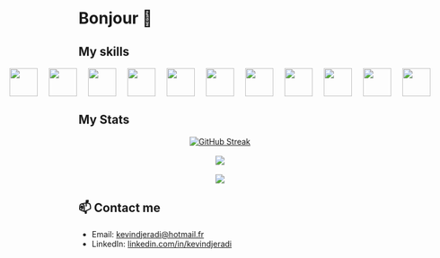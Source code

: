 # Bonjour 👋

## My skills

<div align="center" style="display: flex; justify-content: center; align-items: center; gap: 20px;">
  <a href="https://flutter.dev" style="text-decoration: none; display: inline-block;">
    <img src="https://web-strapi.mrmilu.com/uploads/flutter_logo_470e9f7491.png" height="50" style="display: block;"/>
  </a>
  <a href="https://vuejs.org" style="text-decoration: none; display: inline-block;">
    <img src="https://upload.wikimedia.org/wikipedia/commons/thumb/9/95/Vue.js_Logo_2.svg/2367px-Vue.js_Logo_2.svg.png" height="50" style="display: block;"/>
  </a>
  <a href="https://laravel.com" style="text-decoration: none; display: inline-block;">
    <img src="https://upload.wikimedia.org/wikipedia/commons/thumb/9/9a/Laravel.svg/1200px-Laravel.svg.png" height="50" style="display: block;"/>
  </a>
  <a href="https://kotlinlang.org" style="text-decoration: none; display: inline-block;">
    <img src="https://upload.wikimedia.org/wikipedia/commons/thumb/0/06/Kotlin_Icon.svg/2048px-Kotlin_Icon.svg.png" height="50" style="display: block;"/>
  </a>
  <a href="https://www.php.net" style="text-decoration: none; display: inline-block;">
    <img src="https://upload.wikimedia.org/wikipedia/commons/thumb/2/27/PHP-logo.svg/2560px-PHP-logo.svg.png" height="50" style="display: block;"/>
  </a>
  <a href="https://nodejs.org" style="text-decoration: none; display: inline-block;">
    <img src="https://upload.wikimedia.org/wikipedia/commons/thumb/d/d9/Node.js_logo.svg/langfr-2560px-Node.js_logo.svg.png" height="50" style="display: block;"/>
  </a>
  <a href="https://reactjs.org" style="text-decoration: none; display: inline-block;">
    <img src="https://upload.wikimedia.org/wikipedia/commons/thumb/a/a7/React-icon.svg/1280px-React-icon.svg.png" height="50" style="display: block;"/>
  </a>
  <a href="https://www.javascript.com" style="text-decoration: none; display: inline-block;">
    <img src="https://upload.wikimedia.org/wikipedia/commons/thumb/6/6a/JavaScript-logo.png/600px-JavaScript-logo.png" height="50" style="display: block;"/>
  </a>
  <a href="https://www.mongodb.com" style="text-decoration: none; display: inline-block;">
    <img src="https://webassets.mongodb.com/_com_assets/cms/mongodb-logo-rgb-j6w271g1xn.jpg" height="50" style="display: block;"/>
  </a>
  <a href="https://html.com" style="text-decoration: none; display: inline-block;">
    <img src="https://upload.wikimedia.org/wikipedia/commons/thumb/6/61/HTML5_logo_and_wordmark.svg/1280px-HTML5_logo_and_wordmark.svg.png" height="50" style="display: block;"/>
  </a>
  <a href="https://www.w3.org/Style/CSS/Overview.en.html" style="text-decoration: none; display: inline-block;">
    <img src="https://upload.wikimedia.org/wikipedia/commons/thumb/d/d5/CSS3_logo_and_wordmark.svg/800px-CSS3_logo_and_wordmark.svg.png" height="50" style="display: block;"/>
  </a>
</div>

## My Stats

<div align="center">
  <a href="https://git.io/streak-stats"><img src="https://streak-stats.demolab.com?user=kevindjeradi&theme=radical&border_radius=10&date_format=j%20M%5B%20Y%5D" alt="GitHub Streak" /></a>
</div>
<br/>
<div align="center">
  <a href="https://github.com/anuraghazra/github-readme-stats">
    <img src="https://github-readme-stats.vercel.app/api?username=kevindjeradi&show_icons=true&count_private=true&include_all_commits=true&hide_rank=false&hide=prs,issues,contribs&theme=radical&custom_title=Kevin%20Hamza%27s%20commits%20for%20the%20last%20year&rank_icon=github" />
  </a>
</div>
<br/>
<div align="center">
  <a href="https://github.com/anuraghazra/convoychat">
    <img src="https://github-readme-stats.vercel.app/api/top-langs/?username=kevindjeradi&langs_count=7&layout=donut-vertical&theme=radical&custom_title=Kevin%20Hamza%27s%20langages&card_width=320" />
  </a>
</div>

## 📫 Contact me

- Email: [kevindjeradi@hotmail.fr](mailto:kevindjeradi@hotmail.fr)
- LinkedIn: [linkedin.com/in/kevindjeradi](https://fr.linkedin.com/in/kevin-djeradi-012067105)

<!--
**kevindjeradi/kevindjeradi** is a ✨ _special_ ✨ repository because its `README.md` (this file) appears on your GitHub profile.

Here are some ideas to get you started:

- 🔭 I’m currently working on ...
- 🌱 I’m currently learning ...
- 👯 I’m looking to collaborate on ...
- 🤔 I’m looking for help with ...
- 💬 Ask me about ...
- 📫 How to reach me: ...
- 😄 Pronouns: ...
- ⚡ Fun fact: ...
-->
